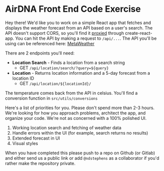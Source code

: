 # AirDNA Front End Code Exercise

Hey there! We'd like you to work on a simple React app that fetches and displays the weather forecast from an API based on a user's search. The API doesn't support CORS, so you'll find it [proxied](https://create-react-app.dev/docs/proxying-api-requests-in-development) through create-react-app. You can hit the API by making a request to `/api/...`.
The API you'll be using can be referenced here: [MetaWeather](https://www.metaweather.com/api/)

There are 2 endpoints you'll need:

- **Location Search** - Finds a location from a search string
  - GET `/api/location/search/?query=${query}`
- **Location** - Returns location information and a 5-day forecast from a location ID
  - GET `/api/location/${locationId}/`

The temperature comes back from the API in celsius. You'll find a conversion function in `src/utils/conversions`

Here's a list of priorities for you. Please don't spend more than 2-3 hours. We're looking for how you approach problems, architect the app, and organize your code. We're not as concerned with a 100% polished UI.

1. Working location search and fetching of weather data
2. Handle errors within the UI (for example, search returns no results)
3. Extended forecast in UI
4. Visual styles

When you have completed this please push to a repo on Github (or Gitlab) and either send us a public link or add `@ndstephens` as a collaborator if you'd rather make the repository private.